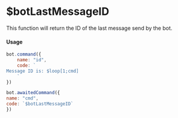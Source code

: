 # $botLastMessageID

This function will return the ID of the last message send by the bot.

#### Usage

```javascript
bot.command({
    name: "id",
    code: `
Message ID is: $loop[1;cmd]
    `
})

bot.awaitedCommand({
name: "cmd",
code: `$botLastMessageID`
})
```


